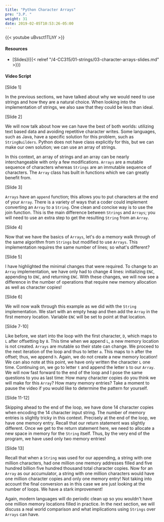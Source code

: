 ```yaml
---
title: "Python Character Arrays"
pre: "3.P. "
weight: 31
date: 2019-02-05T10:53:26-05:00
---
```


{{< youtube uBvsct1TLhY >}}

#### Resources

* [Slides]({{< relref "/4-CC315/01-strings/03-character-arrays-slides.md" >}})

#### Video Script

[Slide 1]

In the previous sections, we have talked about why we would need to use strings and how they are a natural choice. When looking into the implementation of strings, we also saw that they could be less than ideal. 

[Slide 2]

We will now talk about how we can have the best of both worlds: utilizing text based data and avoiding repetitive character writes. Some languages, such as Java, have a specific solution for this problem, such as `StringBuilders`. Python does not have class explicitly for this, but we can make our own solution; we can use an array of strings. 

In this context, an array of strings and an array can be nearly interchangeable with only a few modifications. `Arrays` are a mutable sequence of characters whereas `Strings` are an immutable sequence of characters. The `Array` class has built in functions which we can greatly benefit from. 

[Slide 3]

`Arrays` have an `append` function; this allows you to put characters at the end of your `Array`. There is a variety of ways that a coder could implement converting an `Array` to a `String`. One clean and concise way is to use the join function.  This is the main difference between `Strings` and `Arrays`; you will need to use an extra step to get the resulting `String` from an `Array`. 

[Slide 4]

Now that we have the basics of `Arrays`, let's do a memory walk through of the same algorithm from `Strings` but modified to use `Arrays`. This implementation requires the same number of lines; so what's different?

[Slide 5]

I have highlighted the minimal changes that were required. To change to an `Array` implementation, we have only had to change 4 lines: initializing `ENC`, appending to `ENC`, and returning `ENC`. With these changes, we will now see a difference in the number of operations that require new memory allocation as well as character copies!  

[Slide 6]

We will now walk through this example as we did with the `String` implementation. We start with an empty heap and then add the `Array` in the first memory location. Variable `ENC` will be set to point at that location.

[Slide 7-10]

Like before, we start into the loop with the first character, `D`, which maps to `L` after offsetting by `8`. This time when we append `L`, a new memory location is not created. `Arrays` are mutable so their state can change. We proceed to the next iteration of the loop and thus to letter `a`. This maps to `h` after the offset; thus, we append `h`. Again, we do not create a new memory location! We can also note at this point, we have only written the character `L` one time. Continuing on, we go to letter `t` and append the letter `b` to our `Array`. We will now fast forward to the end of the loop and I pose the same questions to you as last time: How many character copies do you think we will make for this `Array`? How many memory entries? Take a moment to pause the video if you would like to determine the pattern for yourself. 

[Slide 11-12]

Skipping ahead to the end of the loop, we have done 14 character copies when encoding the 14 character input string. The number of memory entries is slightly tricky in this context. Precisely at the end of the loop, we have one memory entry. Recall that our return statement was slightly different. Once we get to the return statement here, we need to allocate a new space in memory for the `String` itself. Thus, by the very end of the program, we have used only two memory entries! 

[Slide 13]

Recall that when a `String` was used for our appending, a string with one million characters, had one million one memory addresses filled and five hundred billion five hundred thousand total character copies. Now for an `Array` as our accumulator, a string with one million characters would have one million character copies and only one memory entry! Not taking into account the final conversion as in this case we are just looking at the number of loops. We have a stark improvement! 

Again, modern languages will do periodic clean up so you wouldn't have one million memory locations filled in practice. In the next section, we will discuss a real world comparison and what implications using `Strings` over `Arrays` can have. 